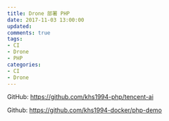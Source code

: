 ```yaml
---
title: Drone 部署 PHP
date: 2017-11-03 13:00:00
updated:
comments: true
tags:
- CI
- Drone
- PHP
categories:
- CI
- Drone
---
```


GitHub: https://github.com/khs1994-php/tencent-ai

Github: https://github.com/khs1994-docker/php-demo

<!--more-->

